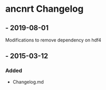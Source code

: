 
# ancnrt Changelog

## <VERSION> - 2019-08-01
Modifications to remove dependency on hdf4

## <VERSION> - 2015-03-12
### Added
  * Changelog.md

